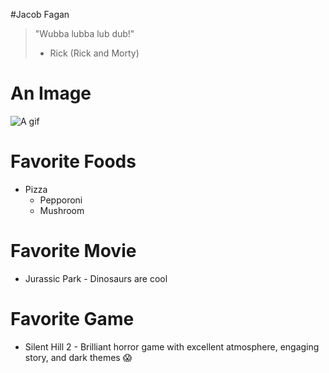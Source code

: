 #Jacob Fagan

> "Wubba lubba lub dub!"
> - Rick (Rick and Morty)

# An Image
![A gif](http://i.imgur.com/drFdXvV.gifv)

# Favorite Foods
* Pizza
  * Pepporoni
  * Mushroom

# Favorite Movie
* Jurassic Park - Dinosaurs are cool

# Favorite Game
* Silent Hill 2 - Brilliant horror game with excellent atmosphere, engaging story, and dark themes :scream:
